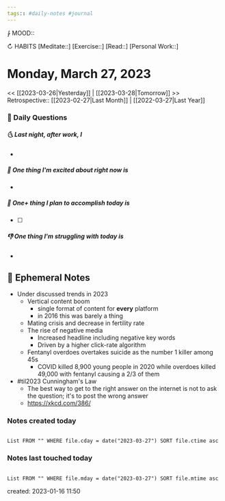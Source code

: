 ```yaml
---
tags:: #daily-notes #journal
---
```


⨑ MOOD::

↻ HABITS
[Meditate::]
[Exercise::]
[Read::]
[Personal Work::]

# Monday, March 27, 2023

\<\< [[2023-03-26|Yesterday]] | [[2023-03-28|Tomorrow]] >>
Retrospective:: [[2023-02-27|Last Month]] | [[2022-03-27|Last Year]]

### 📅 Daily Questions

##### 🌜 Last night, after work, I

-

##### 🙌 One thing I'm excited about right now is

-

##### 🚀 One+ thing I plan to accomplish today is

- [ ]

##### 👎 One thing I'm struggling with today is

-

## 📝 Ephemeral Notes

- Under discussed trends in 2023
	- Vertical content boom
		- single format of content for **every** platform
		- in 2016 this was barely a thing
	- Mating crisis and decrease in fertility rate
	- The rise of negative media
		- Increased headline including negative key words
		- Driven by a higher click-rate algorithm
	- Fentanyl overdoes overtakes suicide as the number 1 killer among 45s
		- COVID killed 8,900 young people in 2020 while overdoes killed 49,000 with fentanyl causing a 2/3 of them
- #til2023 Cunningham's Law
	- The best way to get to the right answer on the internet is not to ask the question; it's to post the wrong answer
	- https://xkcd.com/386/

### Notes created today

```dataview

List FROM "" WHERE file.cday = date("2023-03-27") SORT file.ctime asc

```

### Notes last touched today

```dataview

List FROM "" WHERE file.mday = date("2023-03-27") SORT file.mtime asc

```

created: 2023-01-16 11:50
